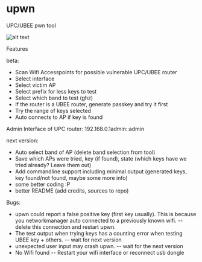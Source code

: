 # upwn
UPC/UBEE pwn tool

![alt text](https://github.com/b4ckspin/upwn/markdown/tty.gif "upwn usage")



Features

beta:
- Scan Wifi Accesspoints for possible vulnerable UPC/UBEE router
- Select interface
- Select victim AP
- Select prefix for less keys to test
- Select which band to test (ghz)
- If the router is a UBEE router, generate passkey and try it first
- Try the range of keys selected
- Auto connects to AP if key is found

Admin Interface of UPC router:
192.168.0.1admin::admin


next version:
- Auto select band of AP (delete band selection from tool)
- Save which APs were tried, key (if found), state (which keys have we tried already? Leave them out)
- Add commandline support including minimal output (generated keys, key found/not found, maybe some more info)
- some better coding :P
- better README (add credits, sources to repo)


Bugs:

- upwn could report a false positive key (first key usually). This is because you networkmanager auto connected to a previously known wifi.
-- delete this connection and restart upwn.
- The test output when trying keys has a counting error when testing UBEE key + others.
-- wait for next version
- unexpected user input may crash upwn.
-- wait for the next version
- No Wifi found
-- Restart your wifi interface or reconnect usb dongle
